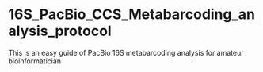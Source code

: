 # 16S_PacBio_CCS_Metabarcoding_analysis_protocol
This is an easy guide of PacBio 16S metabarcoding analysis for amateur bioinformatician
